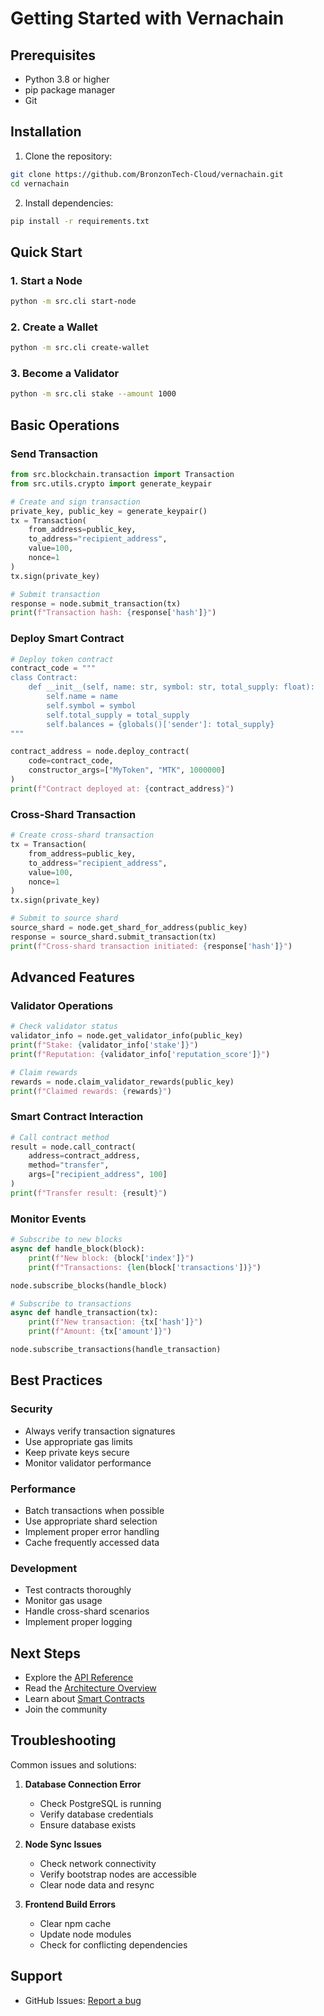 # Getting Started with Vernachain

## Prerequisites

- Python 3.8 or higher
- pip package manager
- Git

## Installation

1. Clone the repository:
```bash
git clone https://github.com/BronzonTech-Cloud/vernachain.git
cd vernachain
```

2. Install dependencies:
```bash
pip install -r requirements.txt
```

## Quick Start

### 1. Start a Node
```bash
python -m src.cli start-node
```

### 2. Create a Wallet
```bash
python -m src.cli create-wallet
```

### 3. Become a Validator
```bash
python -m src.cli stake --amount 1000
```

## Basic Operations

### Send Transaction
```python
from src.blockchain.transaction import Transaction
from src.utils.crypto import generate_keypair

# Create and sign transaction
private_key, public_key = generate_keypair()
tx = Transaction(
    from_address=public_key,
    to_address="recipient_address",
    value=100,
    nonce=1
)
tx.sign(private_key)

# Submit transaction
response = node.submit_transaction(tx)
print(f"Transaction hash: {response['hash']}")
```

### Deploy Smart Contract
```python
# Deploy token contract
contract_code = """
class Contract:
    def __init__(self, name: str, symbol: str, total_supply: float):
        self.name = name
        self.symbol = symbol
        self.total_supply = total_supply
        self.balances = {globals()['sender']: total_supply}
"""

contract_address = node.deploy_contract(
    code=contract_code,
    constructor_args=["MyToken", "MTK", 1000000]
)
print(f"Contract deployed at: {contract_address}")
```

### Cross-Shard Transaction
```python
# Create cross-shard transaction
tx = Transaction(
    from_address=public_key,
    to_address="recipient_address",
    value=100,
    nonce=1
)
tx.sign(private_key)

# Submit to source shard
source_shard = node.get_shard_for_address(public_key)
response = source_shard.submit_transaction(tx)
print(f"Cross-shard transaction initiated: {response['hash']}")
```

## Advanced Features

### Validator Operations
```python
# Check validator status
validator_info = node.get_validator_info(public_key)
print(f"Stake: {validator_info['stake']}")
print(f"Reputation: {validator_info['reputation_score']}")

# Claim rewards
rewards = node.claim_validator_rewards(public_key)
print(f"Claimed rewards: {rewards}")
```

### Smart Contract Interaction
```python
# Call contract method
result = node.call_contract(
    address=contract_address,
    method="transfer",
    args=["recipient_address", 100]
)
print(f"Transfer result: {result}")
```

### Monitor Events
```python
# Subscribe to new blocks
async def handle_block(block):
    print(f"New block: {block['index']}")
    print(f"Transactions: {len(block['transactions'])}")

node.subscribe_blocks(handle_block)

# Subscribe to transactions
async def handle_transaction(tx):
    print(f"New transaction: {tx['hash']}")
    print(f"Amount: {tx['amount']}")

node.subscribe_transactions(handle_transaction)
```

## Best Practices

### Security
- Always verify transaction signatures
- Use appropriate gas limits
- Keep private keys secure
- Monitor validator performance

### Performance
- Batch transactions when possible
- Use appropriate shard selection
- Implement proper error handling
- Cache frequently accessed data

### Development
- Test contracts thoroughly
- Monitor gas usage
- Handle cross-shard scenarios
- Implement proper logging

## Next Steps
- Explore the [API Reference](api-reference.md)
- Read the [Architecture Overview](architecture.md)
- Learn about [Smart Contracts](smart-contracts.md)
- Join the community

## Troubleshooting

Common issues and solutions:

1. **Database Connection Error**
   - Check PostgreSQL is running
   - Verify database credentials
   - Ensure database exists

2. **Node Sync Issues**
   - Check network connectivity
   - Verify bootstrap nodes are accessible
   - Clear node data and resync

3. **Frontend Build Errors**
   - Clear npm cache
   - Update node modules
   - Check for conflicting dependencies

## Support

- GitHub Issues: [Report a bug](https://github.com/BronzonTech-Cloud/vernachain/issues)
